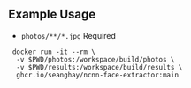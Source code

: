 ## Example Usage

- `photos/**/*.jpg` Required

```shell
 docker run -it --rm \
  -v $PWD/photos:/workspace/build/photos \
  -v $PWD/results:/workspace/build/results \
  ghcr.io/seanghay/ncnn-face-extractor:main
```
